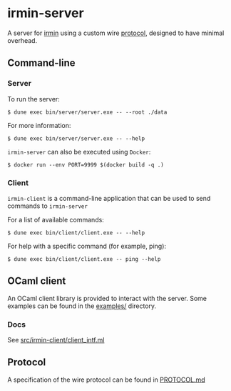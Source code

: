 # irmin-server

A server for [irmin](https://github.com/mirage/irmin) using a custom wire [protocol](#protocol), designed to have minimal overhead.

## Command-line

### Server

To run the server:

```shell
$ dune exec bin/server/server.exe -- --root ./data
```

For more information:

```shell
$ dune exec bin/server/server.exe -- --help
```

`irmin-server` can also be executed using `Docker`:

```shell
$ docker run --env PORT=9999 $(docker build -q .)
```

### Client

`irmin-client` is a command-line application that can be used to send commands to `irmin-server`

For a list of available commands:

```shell
$ dune exec bin/client/client.exe -- --help
```

For help with a specific command (for example, ping):

```shell
$ dune exec bin/client/client.exe -- ping --help
```

## OCaml client

An OCaml client library is provided to interact with the server. Some examples can be
found in the [examples/](/examples) directory.

### Docs

See [src/irmin-client/client_intf.ml](/src/irmin-client/client_intf.ml)

## Protocol

A specification of the wire protocol can be found in [PROTOCOL.md](/PROTOCOL.md)
